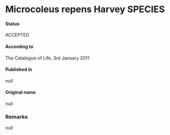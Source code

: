 Microcoleus repens Harvey SPECIES
=======

#### Status
ACCEPTED

#### According to
The Catalogue of Life, 3rd January 2011

#### Published in
null

#### Original name
null

### Remarks
null